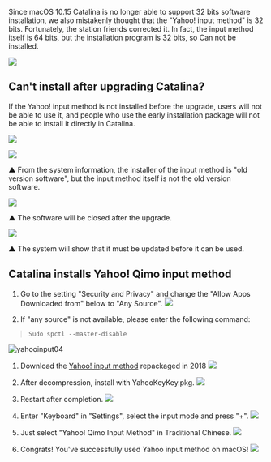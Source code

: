 Since macOS 10.15 Catalina is no longer able to support 32 bits software installation, we also mistakenly thought that the "Yahoo! input method" is 32 bits. Fortunately, the station friends corrected it. In fact, the input method itself is 64 bits, but the installation program is 32 bits, so Can not be installed.

[![](https://s3.tenten.co/images/2020/06/3da66b71330faf5435f041be4fca7dd6-thumb.jpg)](https://s3.tenten.co/images/2020/06/3da66b71330faf5435f041be4fca7dd6-thumb.jpg)

## Can't install after upgrading Catalina?

If the Yahoo! input method is not installed before the upgrade, users will not be able to use it, and people who use the early installation package will not be able to install it directly in Catalina.

[![](https://s3.tenten.co/images/2020/06/b6c9dad95081b10ddd0f49af191e662a-thumb.jpg)](https://s3.tenten.co/images/2020/06/b6c9dad95081b10ddd0f49af191e662a-thumb.jpg)

![](https://s3.tenten.co/images/2020/06/f6393e36d7d0f7daa951c3a664b85205-thumb.jpg)

▲ From the system information, the installer of the input method is "old version software", but the input method itself is not the old version software.

![](https://s3.tenten.co/images/2020/06/08a3f44599fe525a431460e3900043cb-thumb.jpg)

▲ The software will be closed after the upgrade.

![](https://s3.tenten.co/images/2020/06/18efcc5f1bfe0ed8012149ec359d84c7-thumb.jpg)

▲ The system will show that it must be updated before it can be used.

## Catalina installs Yahoo! Qimo input method

1. Go to the setting "Security and Privacy" and change the "Allow Apps Downloaded from" below to "Any Source".
[![](https://s3.tenten.co/images/2020/06/065a604c69aa28b0951395caa6a8bd99-thumb.jpg)](https://s3.tenten.co/images/2020/06/065a604c69aa28b0951395caa6a8bd99-thumb.jpg)

2. If "any source" is not available, please enter the following command:
> `Sudo spctl --master-disable`

![yahooinput04](https://s3.tenten.co/images/2020/06/ebae27bf3fe17d5ced330646f8bed8ad-thumb.jpg)

1. Download the [Yahoo! input method]((https://github.com/zonble/ykk_installer/releases)) repackaged in 2018 
[![](https://s3.tenten.co/images/2020/06/a357593cf44b71382bd77800a29afccb-thumb.jpg)](https://s3.tenten.co/images/2020/06/a357593cf44b71382bd77800a29afccb-thumb.jpg)


4. After decompression, install with YahooKeyKey.pkg.
[![](https://s3.tenten.co/images/2020/06/5a203f53b3a25c2d21100181e0ef87fe-thumb.jpg)](https://s3.tenten.co/images/2020/06/5a203f53b3a25c2d21100181e0ef87fe-thumb.jpg)

5. Restart after completion.
[![](https://s3.tenten.co/images/2020/06/8a38d1f661f8632e729174ba15da757e-thumb.jpg)](https://s3.tenten.co/images/2020/06/8a38d1f661f8632e729174ba15da757e-thumb.jpg)

6. Enter "Keyboard" in "Settings", select the input mode and press "+".
[![](https://s3.tenten.co/images/2020/06/e52564a3fcb1d69b9e4af6cc22d0d36e-thumb.jpg)](https://s3.tenten.co/images/2020/06/e52564a3fcb1d69b9e4af6cc22d0d36e-thumb.jpg)

7. Just select "Yahoo! Qimo Input Method" in Traditional Chinese.
[![](https://s3.tenten.co/images/2020/06/b7075b6a7ffb840081a47d92a3431107-thumb.jpg)](https://s3.tenten.co/images/2020/06/b7075b6a7ffb840081a47d92a3431107-thumb.jpg)


1. Congrats! You've successfully used Yahoo input method on macOS!
[![](https://s3.tenten.co/images/2020/06/b2ee35af50a3af56df68b26ca13d0caf-thumb.jpg)](https://s3.tenten.co/images/2020/06/b2ee35af50a3af56df68b26ca13d0caf-thumb.jpg)